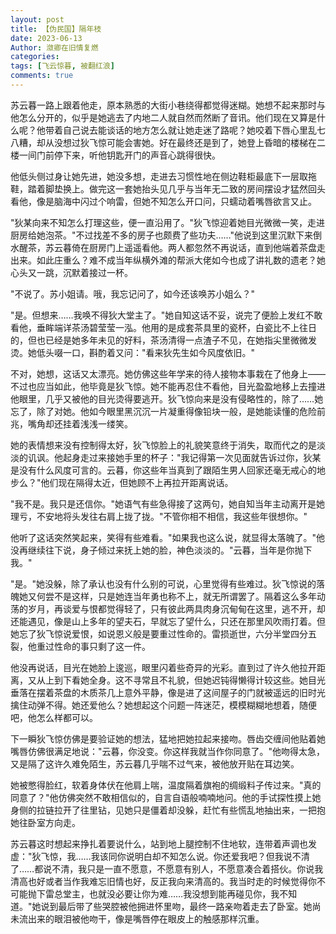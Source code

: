 ```yaml
---
layout: post
title: 【伪民国】隔年枝
date: 2023-06-13
Author: 潋卿在旧情复燃
categories: 
tags: [飞云惊暮, 被翻红浪]
comments: true
--- 
```


苏云暮一路上跟着他走，原本熟悉的大街小巷绕得都觉得迷糊。她想不起来那时与他怎么分开的，似乎是她逃去了内地二人就自然而然断了音讯。他们现在又算是什么呢？他带着自己说去能谈话的地方怎么就让她走迷了路呢？她咬着下唇心里乱七八糟，却从没想过狄飞惊可能会害她。好在最终还是到了，她登上昏暗的楼梯在二楼一间门前停下来，听他钥匙开门的声音心跳得很快。

他低头侧过身让她先进，她没多想，走进去习惯性地在侧边鞋柜最底下一层取拖鞋，踏着脚垫换上。做完这一套她抬头见几乎与当年无二致的房间摆设才猛然回头看他，像是脑海中闪过个响雷，但她不知怎么开口问，只蠕动着嘴唇欲言又止。

"狄某向来不知怎么打理这些，便一直沿用了。"狄飞惊迎着她目光微微一笑，走进厨房给她泡茶。"不过找差不多的房子也颇费了些功夫……"他说到这里沉默下来倒水醒茶，苏云暮倚在厨房门上遥遥看他。两人都忽然不再说话，直到他端着茶盘走出来。如此庄重么？难不成当年纵横外滩的帮派大佬如今也成了讲礼数的遗老？她心头又一跳，沉默着接过一杯。

"不说了。苏小姐请。哦，我忘记问了，如今还该唤苏小姐么？"

"是。但想来……我唤不得狄大堂主了。"她自知这话不妥，说完了便脸上发红不敢看他，垂眸端详茶汤碧莹莹一泓。他用的是成套茶具里的瓷杯，白瓷比不上往日的，但也已经是她多年未见的好料，茶汤清得一点渣子不见，在她指尖里微微发烫。她低头啜一口，斟酌着又问："看来狄先生如今风度依旧。"

不对，她想，这话又太漂亮。她仿佛这些年学来的待人接物本事栽在了他身上——不过也应当如此，他毕竟是狄飞惊。她不能再忍住不看他，目光盈盈地移上去撞进他眼里，几乎又被他的目光烫得要逃开。狄飞惊向来是没有侵略性的，除了……她忘了，除了对她。他如今眼里黑沉沉一片凝重得像铅块一般，是她能读懂的危险前兆，嘴角却还挂着浅浅一缕笑。

她的表情想来没有控制得太好，狄飞惊脸上的礼貌笑意终于消失，取而代之的是淡淡的讥讽。他起身走过来接她手里的杯子："我记得第一次见面就告诉过你，狄某是没有什么风度可言的。云暮，你这些年当真到了跟陌生男人回家还毫无戒心的地步么？"他们现在隔得太近，但她顾不上再拉开距离说话。

"我不是。我只是还信你。"她语气有些急得接了这两句，她自知当年主动离开是她理亏，不安地将头发往右肩上拢了拢。"不管你相不相信，我这些年很想你。"

他听了这话突然笑起来，笑得有些难看。"如果我也这么说，就显得太落魄了。"他没再继续往下说，身子倾过来抚上她的脸，神色淡淡的。"云暮，当年是你抛下我。"

"是。"她没躲，除了承认也没有什么别的可说，心里觉得有些难过。狄飞惊说的落魄她又何尝不是这样，只是她连当年勇也称不上，就无所谓罢了。隔着这么多年动荡的岁月，再谈爱与恨都觉得轻了，只有彼此两具肉身沉甸甸在这里，逃不开，却还能遇见，像是山上多年的望夫石，早就忘了望什么，只还在那里风吹雨打着。但她忘了狄飞惊说爱恨，如说恩义般是要重过性命的。雷损逝世，六分半堂四分五裂，他重过性命的事只剩了这一件。

他没再说话，目光在她脸上逡巡，眼里闪着些奇异的光彩。直到过了许久他拉开距离，又从上到下看她全身。这不寻常且不礼貌，但她迟钝得懒得计较这些。她目光垂落在摆着茶盘的木质茶几上意外平静，像是进了这间屋子的门就被遥远的旧时光擒住动弹不得。她还爱他么？她想起这个问题一阵迷茫，模模糊糊地想着，随便吧，他怎么样都可以。

下一瞬狄飞惊仿佛是要验证她的想法，猛地把她拉起来接吻。唇齿交缠间他贴着她嘴唇仿佛很满足地说："云暮，你没变。你这样我就当作你同意了。"他吻得太急，又是隔了这许久难免陌生，苏云暮几乎喘不过气来，被他放开贴在耳边笑。

她被憋得脸红，软着身体伏在他肩上喘，温度隔着旗袍的绸缎料子传过来。"真的同意了？"他仿佛突然不敢相信似的，自言自语般喃喃地问。他的手试探性摸上她身侧的拉链拉开了往里钻，见她只是僵着却没躲，赶忙有些慌乱地抽出来，一把抱她往卧室方向走。

苏云暮这时想起来挣扎着要说什么，站到地上腿控制不住地软，连带着声调也发虚："狄飞惊，我……我该同你说明白却不知怎么说。你还爱我吧？但我说不清了……都说不清，我只是一直不愿意，不愿意有别人，不愿意凑合着搭伙。你说我清高也好或者当作我难忘旧情也好，反正我向来清高的。我当时走的时候觉得你不可能抛下雷总堂主，也就没必要让你为难……我没想到能再碰见你，我不知道。"她说到最后带了些哭腔被他拥进怀里吻，最终一路亲吻着走去了卧室。她尚未流出来的眼泪被他吻干，像是嘴唇停在眼皮上的触感那样沉重。
